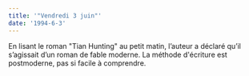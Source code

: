 ```yaml
---
title: '"Vendredi 3 juin"'
date: '1994-6-3'
---
```


En lisant le roman "Tian Hunting" au petit matin, l’auteur a déclaré qu’il s’agissait d’un roman de fable moderne. La méthode d'écriture est postmoderne, pas si facile à comprendre.

